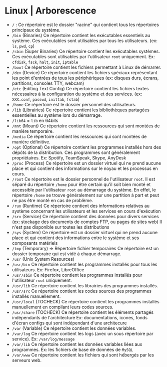 # Linux | Arborescence

* `/` :
    Ce répertoire est le dossier "racine" qui contient tous les répertoires principaux du système.
* `/bin` (Binaries)
    Ce répertoire contient les exécutables essentiels au système.
    Ces exécutables sont utilisables par tous les utilisateurs.
    (ex: `ls`, `pwd`, `cp`)
* `/sbin` (Super Binaries)
    Ce répertoire contient les exécutables systèmes.
    Ces exécutables sont utilisables par l'utilisateur `root` uniquement.
    Ex: `cfdisk`, `fsck`, `halt`, `init`, `iptable`
* `/boot`
    Ce répertoire contient les fichiers permettant à Linux de démarrer.
* `/dev` (Device)
    Ce répertoire contient les fichiers spéciaux représentant les point d'entrées de tous les périphériques
    (ex: disques durs, écrans, partitions, consoles TTY, webcam)
* `/etc` (Editing Text Config)
    Ce répertoire contient les fichiers textes nécessaires à la configuration du système et des services.
    (ex: `XXX.conf`, `passwd`, `inittab`, `fstab`)
* `/home`
    Ce répertoire est le dossier personnel des utilisateurs.
* `/lib` (Librairies)
    Ce répertoire contient les bibliothèques partagées essentielles au système lors du démarrage.
* `/lib64` = `lib` en 64bits
* `/mnt` (Mount)
    Ce répertoire contient les ressources qui sont montées de manière temporaire.
* `/media`
    Ce répertoire contient les ressources qui sont montées de manière définitive.
* `/opt` (Optional)
    Ce répertoire contient les programmes installés hors des dépôts de la distribution.
    Ces programmes sont généralement propriétaires.
    Ex: Spotify, TeamSpeak, Skype, AnyDesk
* `/proc` (Process)
    Ce répertoire est un dossier virtuel qui ne prend aucune place et qui contient des informations sur le noyau et les processus en cours.
* `/root`
    Ce répertoire est le dossier personnel de l'utilisateur `root`.
    Il est séparé du répertoire `/home` pour être certain qu'il soit bien monté et accessible par l'utilisateur `root` au démarrage du système. En effet, le répertoire `/home` se trouve généralement sur une partition à part et peut ne pas être monté en cas de problème.
* `/run` (Runtime)
    Ce répertoire contient des informations relatives au système concernant les utilisateurs et les services en cours d'exécution
* `/srv` (Service)
    Ce répertoire contient des données pour divers services (ex: stockage des documents de comptes FTP, ou pages de sites web)
    Il n'est pas disponible sur toutes les distributions
* `/sys` (System)
    Ce répertoire est un dossier virtuel qui ne prend aucune place et qui contient des informations entre le système et ses composants matériels
* `/tmp` (Temporary) => Répertoire fichier temporaires
    Ce répertoire est un dossier temporaire qui est vidé à chaque démarrage.
* `/usr` (Unix System Resources)
* `/usr/bin`
    Ce répertoire contient les programmes installés pour tous les utilisateurs.
    Ex: Firefox, LibreOffice
* `/usr/sbin`
    Ce répertoire contient les programmes installés pour l'utilisateur `root` uniquement.
* `/usr/lib`
    Ce répertoire contient les librairies des programmes installés.
* `/usr/src`
    Ce répertoire contient les codes sources des programmes installés manuellement.
* `/usr/local` (TOCHECK)
    Ce répertoire contient les programmes installés manuellement en compilant leurs codes sources.
* `/usr/share` (TOCHECK)
    Ce répertoire contient les éléments partagés indépendants de l'architecture
    Ex: documentations, icones, fonds d'écran configs qui sont indépendant d'une architecure
* `/var` (Variable)
    Ce répertoire contient les données variables.
* `/var/log`
    Ce répertoire contient les logs (avec un sous répertoire par service).
    Ex: `/var/log/message`
* `/var/lib`
    Ce répertoire contient les données variables liées aux programmes.
    Ex: les fichiers de base de données de `MySQL`
* `/var/www`
    Ce répertoire contient les fichiers qui sont hébergés par les serveurs web.

